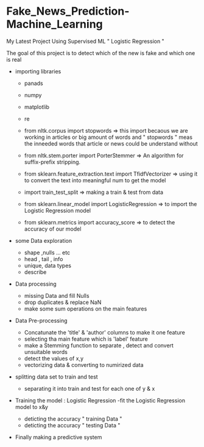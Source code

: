 # Fake_News_Prediction-Machine_Learning
My Latest Project Using Supervised ML " Logistic Regression "

The goal of this project is to detect which of the new is fake and which one is real

- importing libraries 
	- panads
	- numpy
	- matplotlib
	- re
	- from nltk.corpus import stopwords => this import becaous we are working in articles or big amount of words and " stopwords " meas 						the inneeded words that article or news could be understand without
	
	- from nltk.stem.porter import PorterStemmer  => An algorithm for suffix-prefix stripping.
	- from sklearn.feature_extraction.text import TfidfVectorizer => using it to convert the text into meaningful num to get the model
	- import train_test_split => making a train & test from data 
	- from sklearn.linear_model import LogisticRegression => to import the Logistic Regression model
	- from sklearn.metrics  import accuracy_score => to detect the accuracy of our model

- some Data exploration 
	- shape ,nulls ... etc
	- head , tail , info
	- unique, data types
	- describe

- Data processing 
	- missing Data and fill Nulls
	- drop duplicates & replace NaN
	- make some sum operations on the main features 

- Data Pre-processing 
	- Concatunate the 'title' & 'author' columns to make it one feature 
	- selecting tha main feature which is 'label' feature 
	- make a Stemming function to separate , detect and convert unsuitable words  
	- detect the values of x,y
	- vectorizing data & converting to numirized data 

- splitting data set to train and test
	- separating it into train and test for each one of y & x

- Training the model : Logistic Regression
	-fit the Logistic Regression model to x&y
	- deticting the accuracy " training Data " 
	- deticting the accuracy " testing Data " 

- Finally making a predictive system 

 
